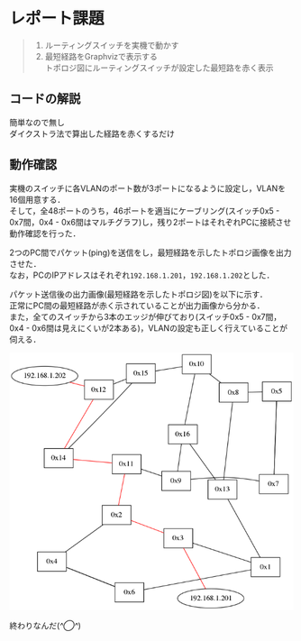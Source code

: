 # レポート課題
> 1. ルーティングスイッチを実機で動かす
> 2. 最短経路をGraphvizで表示する  
  トポロジ図にルーティングスイッチが設定した最短路を赤く表示

## コードの解説
簡単なので無し  
ダイクストラ法で算出した経路を赤くするだけ

## 動作確認
実機のスイッチに各VLANのポート数が3ポートになるように設定し，VLANを16個用意する．  
そして，全48ポートのうち，46ポートを適当にケーブリング(スイッチ0x5 - 0x7間，0x4 - 0x6間はマルチグラフ)し，残り2ポートはそれぞれPCに接続させ動作確認を行った．  

2つのPC間でパケット(ping)を送信をし，最短経路を示したトポロジ画像を出力させた．    
なお，PCのIPアドレスはそれぞれ``192.168.1.201``，``192.168.1.202``とした． 
 
パケット送信後の出力画像(最短経路を示したトポロジ図)を以下に示す．  
正常にPC間の最短経路が赤く示されていることが出力画像から分かる．  
また，全てのスイッチから3本のエッジが伸びており(スイッチ0x5 - 0x7間，0x4 - 0x6間は見えにくいが2本ある)，VLANの設定も正しく行えていることが伺える．

![実行結果](./img/result1.png)

終わりなんだ(*^◯^*)
